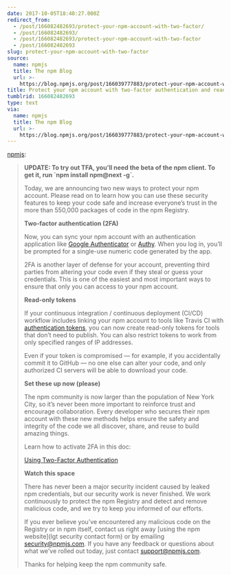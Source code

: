 ```yaml
---
date: 2017-10-05T18:40:27.000Z
redirect_from:
  - /post/166082482693/protect-your-npm-account-with-two-factor/
  - /post/166082482693/
  - /post/166082482693/protect-your-npm-account-with-two-factor
  - /post/166082482693
slug: protect-your-npm-account-with-two-factor
source:
  name: npmjs
  title: The npm Blog
  url: >-
    https://blog.npmjs.org/post/166039777883/protect-your-npm-account-with-two-factor
title: Protect your npm account with two-factor authentication and read-only tokens
tumblrid: 166082482693
type: text
via:
  name: npmjs
  title: The npm Blog
  url: >-
    https://blog.npmjs.org/post/166039777883/protect-your-npm-account-with-two-factor
---
```

<p><a href="http://blog.npmjs.org/post/166039777883/protect-your-npm-account-with-two-factor" class="tumblr_blog">npmjs</a>:</p>

<blockquote>
<p><b>UPDATE: To try out TFA, you’ll need the beta of the npm client. To get it, run `npm install npm@next -g`.</b></p>
<p>Today, we are announcing two new ways to protect your npm account. Please read on to learn how you can use these security features to keep your code safe and increase everyone’s trust in the more than 550,000 packages of code in the npm Registry.<b><br/></b></p>
<p><b>Two-factor authentication (2FA)</b></p>
<p>Now, you can sync your npm account with an authentication application like <a href="https://support.google.com/accounts/answer/1066447?co=GENIE.Platform%3DAndroid&amp;hl=en">Google Authenticator</a> or <a href="https://authy.com/">Authy</a>. When you log in, you’ll be prompted for a single-use numeric code generated by the app.</p>
<p>2FA is another layer of defense for your account, preventing third parties from altering your code even if they steal or guess your credentials. This is one of the easiest and most important ways to ensure that only you can access to your npm account.</p>
<p><b>Read-only tokens</b></p>
<p>If your continuous integration / continuous deployment (CI/CD) workflow includes linking your npm account to tools like Travis CI with <a href="https://npme.npmjs.com/docs/workflow/travis.html">authentication tokens</a>, you can now create read-only tokens for tools that don’t need to publish. You can also restrict tokens to work from only specified ranges of IP addresses.</p>
<p>Even if your token is compromised — for example, if you accidentally commit it to GitHub — no one else can alter your code, and only authorized CI servers will be able to download your code.</p>
<p><b>Set these up now (please)</b></p>
<p>The npm community is now larger than the population of New York City, so it’s never been more important to reinforce trust and encourage collaboration. Every developer who secures their npm account with these new methods helps ensure the safety and integrity of the code we all discover, share, and reuse to build amazing things.</p>
<p>Learn how to activate 2FA in this doc:<br/></p>
<p><a href="https://docs.npmjs.com/getting-started/using-two-factor-authentication">Using Two-Factor Authentication</a><br/></p>
<p><b>Watch this space</b></p>
<p>There has never been a major security incident caused by leaked npm credentials, but our security work is never finished. We work continuously to protect the npm Registry and detect and remove malicious code, and we try to keep you informed of our efforts.</p>
<p>If you ever believe you’ve encountered any malicious code on the Registry or in npm itself, contact us right away [using the npm website](lgt security contact form) or by emailing <a href="mailto:security@npmjs.com">security@npmjs.com</a>. If you have any feedback or questions about what we’ve rolled out today, just contact <a href="mailto:support+2fa@npmjs.com">support@npmjs.com</a>.</p>
<p>Thanks for helping keep the npm community safe.</p>
</blockquote>
